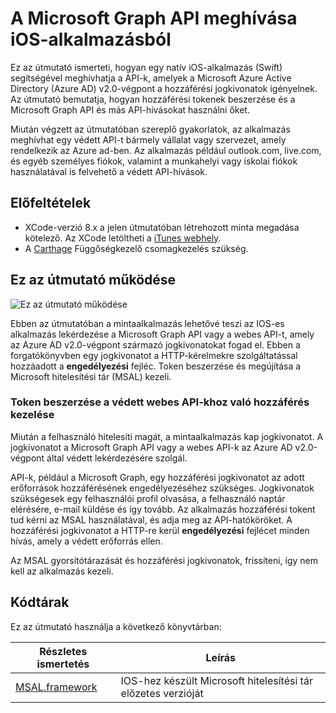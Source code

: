 
# <a name="call-the-microsoft-graph-api-from-an-ios-application"></a>A Microsoft Graph API meghívása iOS-alkalmazásból

Ez az útmutató ismerteti, hogyan egy natív iOS-alkalmazás (Swift) segítségével meghívhatja a API-k, amelyek a Microsoft Azure Active Directory (Azure AD) v2.0-végpont a hozzáférési jogkivonatok igényelnek. Az útmutató bemutatja, hogyan hozzáférési tokenek beszerzése és a Microsoft Graph API és más API-hívásokat használni őket.

Miután végzett az útmutatóban szereplő gyakorlatok, az alkalmazás meghívhat egy védett API-t bármely vállalat vagy szervezet, amely rendelkezik az Azure ad-ben. Az alkalmazás például outlook.com, live.com, és egyéb személyes fiókok, valamint a munkahelyi vagy iskolai fiókok használatával is felvehető a védett API-hívások.

## <a name="prerequisites"></a>Előfeltételek
- XCode-verzió 8.x a jelen útmutatóban létrehozott minta megadása kötelező. Az XCode letöltheti a [iTunes webhely](https://geo.itunes.apple.com/us/app/xcode/id497799835?mt=12 "XCode letöltési URL-cím").
- A [Carthage](https://github.com/Carthage/Carthage) Függőségkezelő csomagkezelés szükség.

## <a name="how-this-guide-works"></a>Ez az útmutató működése

![Ez az útmutató működése](media/active-directory-develop-guidedsetup-ios-introduction/iosintro.png)

Ebben az útmutatóban a mintaalkalmazás lehetővé teszi az IOS-es alkalmazás lekérdezése a Microsoft Graph API vagy a webes API-t, amely az Azure AD v2.0-végpont származó jogkivonatokat fogad el. Ebben a forgatókönyvben egy jogkivonatot a HTTP-kérelmekre szolgáltatással hozzáadott a **engedélyezési** fejléc. Token beszerzése és megújítása a Microsoft hitelesítési tár (MSAL) kezeli.


### <a name="handle-token-acquisition-for-access-to-protected-web-apis"></a>Token beszerzése a védett webes API-khoz való hozzáférés kezelése

Miután a felhasználó hitelesíti magát, a mintaalkalmazás kap jogkivonatot. A jogkivonatot a Microsoft Graph API vagy a webes API-k az Azure AD v2.0-végpont által védett lekérdezésére szolgál.

API-k, például a Microsoft Graph, egy hozzáférési jogkivonatot az adott erőforrások hozzáférésének engedélyezéséhez szükséges. Jogkivonatok szükségesek egy felhasználói profil olvasása, a felhasználó naptár elérésére, e-mail küldése és így tovább. Az alkalmazás hozzáférési tokent tud kérni az MSAL használatával, és adja meg az API-hatóköröket. A hozzáférési jogkivonatot a HTTP-re kerül **engedélyezési** fejlécet minden hívás, amely a védett erőforrás ellen.

Az MSAL gyorsítótárazását és hozzáférési jogkivonatok, frissíteni, így nem kell az alkalmazás kezeli.


## <a name="libraries"></a>Kódtárak

Ez az útmutató használja a következő könyvtárban:

|Részletes ismertetés|Leírás|
|---|---|
|[MSAL.framework](https://github.com/AzureAD/microsoft-authentication-library-for-objc)|IOS-hez készült Microsoft hitelesítési tár előzetes verzióját|

